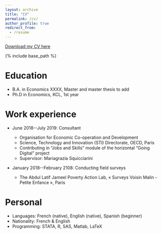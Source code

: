 ```yaml
---
layout: archive
title: "CV"
permalink: /cv/
author_profile: true
redirect_from:
  - /resume
---
```


[Download my CV here](http://alex-hoagland.github.io/files/HoaglandCV_current.pdf)

{% include base_path %}

Education
======
* B.A. in Economics XXXX, Master and master thesis to add
* Ph.D in Economics, KCL, 1st year

Work experience
======
* June 2018--July 2019: Consultant 
  * Organisation for Economic Co-operation and Development
  * Science, Technology and Innovation (STI) Directorate, OECD, Paris
  * Contributing in “Jobs and Skills” module of the horizontal “Going Digital” project
  * Supervisor: Mariagrazia Squicciarini

* January 2018--February 2108: Conducting field surveys 
  * The Abdul Latif Jameel Poverty Action Lab, « Surveys Voisin Malin - Petite Enfance », Paris

Personal
=====
* Languages: French (native), English (native), Spanish (beginner)
* Nationality: French & English
* Programming: STATA, R, SAS, Matlab, LaTeX
